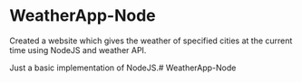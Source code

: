 # WeatherApp-Node

Created a website which gives the weather of specified cities at the current time using NodeJS and weather API.

Just a basic implementation of NodeJS.# WeatherApp-Node
